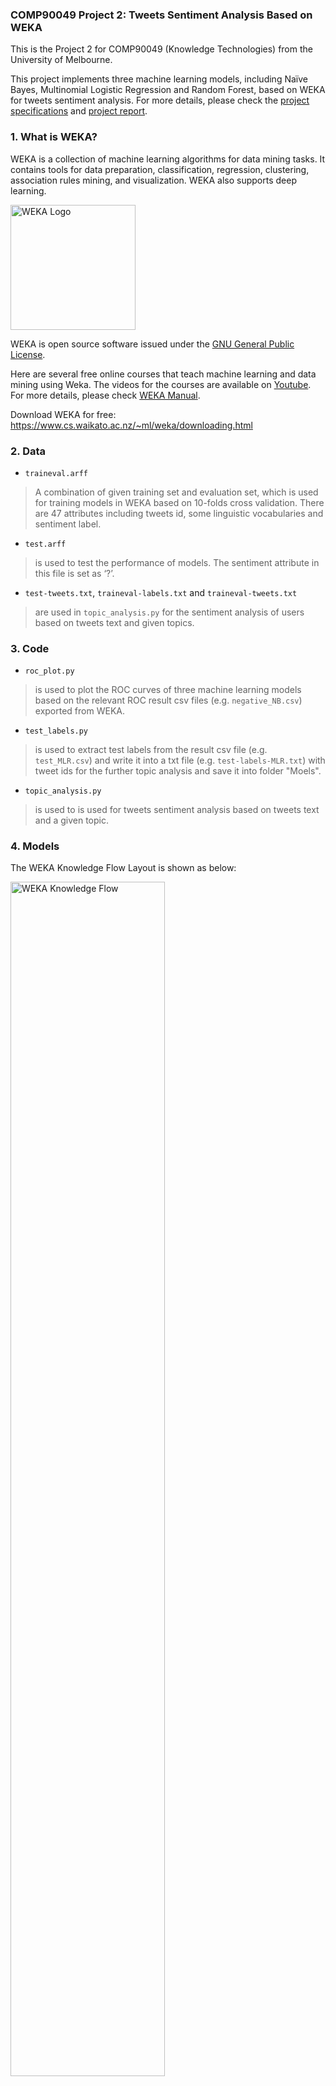### COMP90049 Project 2: Tweets Sentiment Analysis Based on WEKA
This is the Project 2 for COMP90049 (Knowledge Technologies) from the University of Melbourne.

This project implements three machine learning models, including Naïve Bayes, Multinomial Logistic Regression and Random Forest, based on WEKA for tweets sentiment analysis. For more details, please check the [project specifications](https://github.com/Andy-TK/COMP90049_Project2/blob/master/2019S1-90049P2-spec.pdf) and [project report](https://github.com/Andy-TK/COMP90049_Project2/blob/master/COMP90049%20Project%202%20Report.pdf).


### 1. What is WEKA?
WEKA is a collection of machine learning algorithms for data mining tasks. It contains tools for data preparation, classification, regression, clustering, association rules mining, and visualization. WEKA also supports deep learning.

<a href="https://www.cs.waikato.ac.nz/~ml/weka/index.html" target="_blank"><img src="https://github.com/Andy-TK/COMP90049_Project2/blob/master/Models/WEKA_LOGO.jpg" alt="WEKA Logo" width="200"></a>

WEKA is open source software issued under the [GNU General Public License](http://www.gnu.org/licenses/gpl-3.0.html).

Here are several free online courses that teach machine learning and data mining using Weka. The videos for the courses are available on [Youtube](https://www.youtube.com/user/WekaMOOC). For more details, please check [WEKA Manual](https://github.com/Andy-TK/COMP90049_Project2/blob/master/WekaManual.pdf).

Download WEKA for free: https://www.cs.waikato.ac.nz/~ml/weka/downloading.html

### 2. Data
* `traineval.arff`
> A combination of given training set and evaluation set, which is used for training models in WEKA based on 10-folds cross validation. There are 47 attributes including tweets id, some linguistic vocabularies and sentiment label.

* `test.arff`
> is used to test the performance of models. The sentiment attribute in this file is set as ‘?’.

* `test-tweets.txt`, `traineval-labels.txt` and `traineval-tweets.txt` 
> are used in `topic_analysis.py` for the sentiment analysis of users based on tweets text and given topics.

### 3. Code
* `roc_plot.py`
> is used to plot the ROC curves of three machine learning models based on the relevant ROC result csv files (e.g. `negative_NB.csv`) exported from WEKA.

* `test_labels.py`
> is used to extract test labels from the result csv file (e.g. `test_MLR.csv`) and write it into a txt file (e.g. `test-labels-MLR.txt`) with tweet ids for the further topic analysis and save it into folder "Moels".

* `topic_analysis.py`
> is used to is used for tweets sentiment analysis based on tweets text and a given topic.

### 4. Models
The WEKA Knowledge Flow Layout is shown as below:

<img src="https://github.com/Andy-TK/COMP90049_Project2/blob/master/Models/WEKA_Knowledge_Flow.jpg" alt="WEKA Knowledge Flow" width="70%"></a>

* `WEKA_KF.kf`
> the WEKA Knowledge Flow layout file.

* `model_MLR.txt`
> contains the model information of Multinomial Logistic Regression.

* `model_NB.txt`
> contains the model information of Naïve Bayes.

* `model_RF.txt`
> contains the model information of Random Forest.

* `test_MLR.arff`
> the test result with arff format of Multinomial Logistic Regression.

* `test_MLR.csv`
> the test result with csv format of Multinomial Logistic Regression.

* `test_NB.arff`
> the test result with arff format of Naïve Bayes.

* `test_NB.csv`
> the test result with csv format of Naïve Bayes.

* `test_RF.arff`
> the test result with arff format of Random Forest.

* `test_RF.csv`
> the test result with csv format of Random Forest.

* `test-labels-MLR.txt`
> the test-labels result of Multinomial LR used in `topic_analysis.py`.

* `test-labels-NB.txt`
> the test-labels result of Naïve Bayes used in `topic_analysis.py`.

* `test-labels-RF.txt`
> the test-labels result of Random Forest used in `topic_analysis.py`.

### 5. ROC
The negative ROC results of three models plotted through `roc_plot.py`:
<img src="https://github.com/Andy-TK/COMP90049_Project2/blob/master/ROC/ROC_negative.png" alt="Negative ROC" width="50%"></a>

The neutral ROC results of three models plotted through `roc_plot.py`:
<img src="https://github.com/Andy-TK/COMP90049_Project2/blob/master/ROC/ROC_neutral.png" alt="Neutral ROC" width="50%"></a>

The positive ROC results of three models plotted through `roc_plot.py`:
<img src="https://github.com/Andy-TK/COMP90049_Project2/blob/master/ROC/ROC_positive.png" alt="Positive ROC" width="50%"></a>

* `negative_MLR.csv`
> WEKA negative ROC results with csv format of Multinomial LR.

* `negative_NB.csv`
> WEKA negative ROC results with csv format of Naïve Bayes.

* `negative_RF.csv`
> WEKA negative ROC results with csv format of Random Forest.

* `neutral_MLR.csv`
> WEKA neutral ROC results with csv format of Multinomial LR.

* `neutral_NB.csv`
> WEKA neutral ROC results with csv format of Naïve Bayes.

* `neutral_RF.csv`
> WEKA neutral ROC results with csv format of Random Forest.

* `positive_MLR.csv`
> WEKA positive ROC results with csv format of Multinomial LR.

* `positive_NB.csv`
> WEKA positive ROC results with csv format of Naïve Bayes.

* `positive_RF.csv`
> WEKA positive ROC results with csv format of Random Forest.

* `negative_MLR.arff`
> WEKA negative ROC results with arff format of Multinomial LR.

* `negative_NB.arff`
> WEKA negative ROC results with arff format of Naïve Bayes.

* `negative_RF.arff`
> WEKA negative ROC results with arff format of Random Forest.

* `neutral_MLR.arff`
> WEKA neutral ROC results with arff format of Multinomial LR.

* `neutral_NB.arff`
> WEKA neutral ROC results with arff format of Naïve Bayes.

* `neutral_RF.arff`
> WEKA neutral ROC results with arff format of Random Forest.

* `positive_MLR.arff`
> WEKA positive ROC results with arff format of Multinomial LR.

* `positive_NB.arff`
> WEKA positive ROC results with arff format of Naïve Bayes.

* `positive_RF.arff`
> WEKA positive ROC results with arff format of Random Forest.

